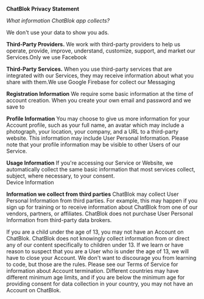 **ChatBlok Privacy Statement**

*What information ChatBlok app collects?*

We don't use your data to show you ads.

**Third-Party Providers.**
We work with third-party providers to help us operate, provide, improve, understand, customize, support, and market our Services.Only we use Facebook 

**Third-Party Services.**
When you use third-party services that are integrated with our Services, they may receive information about what you share with them.We use Google Firebase for collect our Messaging 


**Registration Information**
We require some basic information at the time of account creation. When you create your own email and password and we save to 

**Profile Information**
You may choose to give us more information for your Account profile, such as your full name, an avatar which may include a photograph, your location, your company, and a URL to a third-party website. This information may include User Personal Information. Please note that your profile information may be visible to other Users of our Service.



**Usage Information**
If you're accessing our Service or Website, we automatically collect the same basic information that most services collect, subject, where necessary, to your consent.  
Device Information

**Information we collect from third parties**
ChatBlok may collect User Personal Information from third parties. For example, this may happen if you sign up for training or to receive information about ChatBlok from one of our vendors, partners, or affiliates. ChatBlok does not purchase User Personal Information from third-party data brokers.


If you are a child under the age of 13, you may not have an Account on ChatBlok. ChatBlok does not knowingly collect information from or direct any of our content specifically to children under 13. If we learn or have reason to suspect that you are a User who is under the age of 13, we will have to close your Account. We don't want to discourage you from learning to code, but those are the rules. Please see our Terms of Service for information about Account termination. Different countries may have different minimum age limits, and if you are below the minimum age for providing consent for data collection in your country, you may not have an Account on ChatBlok.
